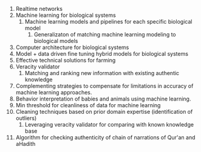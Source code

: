 1. Realtime networks
2. Machine learning for biological systems
	1. Machine learning models and pipelines for each specific biological model
		1. Generalizaton of matching machine learning modeling to biological models
3. Computer architecture for biological systems
4. Model + data driven fine tuning hybrid models for biological systems
5. Effective technical solutions for farming
6. Veracity validator
	1. Matching and ranking new information with existing authentic knowledge
7. Complementing strategies to compensate for limitations in accuracy of machine learning approaches.
8. Behavior interpretation of babies and animals using machine learning.
9. Min threshold for cleanliness of data for machine learning
10. Cleaning techniques based on prior domain expertise (identification of outliers)
	1. Leveraging veracity validator for comparing with known knowledge base
11. Algorithm for checking authenticity of chain of narrations of Qur'an and aHadith